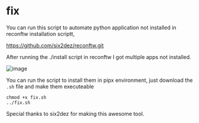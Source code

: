 # fix
You can run this script to automate python application not installed in reconftw installation scriptt, 

https://github.com/six2dez/reconftw.git

After running the ./install script in reconftw I got multiple apps not installed.


![image](https://github.com/user-attachments/assets/7fcef71a-e3e0-43da-85e3-9e599b0d072c)

You can run the script to install them in pipx environment, just download the `.sh` file and make them executeable

```
chmod +x fix.sh 
../fix.sh
```

Special thanks to six2dez for making this awesome tool.
